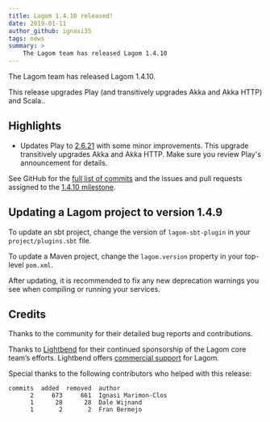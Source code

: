 ```yaml
---
title: Lagom 1.4.10 released!
date: 2019-01-11
author_github: ignasi35
tags: news
summary: >
    The Lagom team has released Lagom 1.4.10
---
```


The Lagom team has released Lagom 1.4.10.

This release upgrades Play (and transitively upgrades Akka and Akka HTTP) and Scala..

## Highlights

- Updates Play to [2.6.21](https://blog.playframework.com/play-2-6-21-released//) with some minor improvements. This upgrade transitively upgrades Akka and Akka HTTP. Make sure you review Play's announcement for details.

See GitHub for the [full list of commits](https://github.com/lagom/lagom/compare/1.4.9...1.4.10) and the issues and pull requests assigned to the [1.4.10 milestone](https://github.com/lagom/lagom/milestone/41?closed=1).

## Updating a Lagom project to version 1.4.9

To update an sbt project, change the version of `lagom-sbt-plugin` in your `project/plugins.sbt` file.

To update a Maven project, change the `lagom.version` property in your top-level `pom.xml`.

After updating, it is recommended to fix any new deprecation warnings you see when compiling or running your services.

## Credits

Thanks to the community for their detailed bug reports and contributions.

Thanks to [Lightbend](https://www.lightbend.com/) for their continued sponsorship of the Lagom core team’s efforts. Lightbend offers [commercial support](https://www.lightbend.com/subscription) for Lagom.

Special thanks to the following contributors who helped with this release:

    commits  added  removed  author    
          2     673     661  Ignasi Marimon-Clos
          1      28      28  Dale Wijnand
          1       2       2  Fran Bermejo

